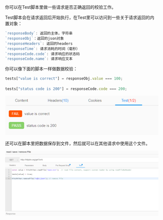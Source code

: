 你可以在Test脚本里做一些请求是否正确返回的校验工作。

Test脚本会在请求返回后开始执行，在Test里可以访问到一些关于请求返回的内置对象：

``` javascript
`responseBody`: 返回的主体，字符串
`responseObj`：返回的json对象
`responseHeaders`: 返回的headers
`responseTime`: 请求消耗的时间（毫秒）
`responseCode.code`: 请求响应的状态码
`responseCode.name`: 请求响应文本
```

你可以像下面的脚本一样做数据校验：

```js
tests["value is correct"] = responseObj.value === 100;

tests["status code is 200"] = responseCode.code === 200;
```

![](https://raw.githubusercontent.com/brookshi/images/master/Hitchhiker/script/test_result.png)

还可以在脚本里把数据保存到文件，然后就可以在其他请求中使用这个文件。

![](https://raw.githubusercontent.com/brookshi/images/master/Hitchhiker/script/script_test.png)